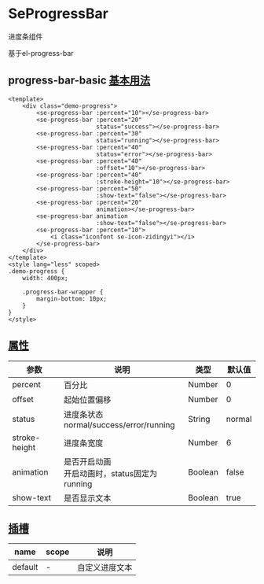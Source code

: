# SeProgressBar

进度条组件

基于el-progress-bar

## progress-bar-basic [基本用法](#基本用法)

```vue
<template>
    <div class="demo-progress">
        <se-progress-bar :percent="10"></se-progress-bar>
        <se-progress-bar :percent="20"
                         status="success"></se-progress-bar>
        <se-progress-bar :percent="30"
                         status="running"></se-progress-bar>
        <se-progress-bar :percent="40"
                         status="error"></se-progress-bar>
        <se-progress-bar :percent="40"
                         :offset="10"></se-progress-bar>
        <se-progress-bar :percent="40"
                         :stroke-height="10"></se-progress-bar>
        <se-progress-bar :percent="50"
                         :show-text="false"></se-progress-bar>
        <se-progress-bar :percent="20"
                         animation></se-progress-bar>
        <se-progress-bar animation
                         :show-text="false"></se-progress-bar>
        <se-progress-bar :percent="10">
            <i class="iconfont se-icon-zidingyi"></i>
        </se-progress-bar>
    </div>
</template>
<style lang="less" scoped>
.demo-progress {
    width: 400px;

    .progress-bar-wrapper {
        margin-bottom: 10px;
    }
}
</style>
```

## [属性](#属性)

| 参数 | 说明 | 类型 | 默认值 |
|---|---|---|---|
| percent | 百分比 | Number | 0 |
| offset | 起始位置偏移 | Number | 0 |
| status | 进度条状态<br/>normal/success/error/running | String | normal |
| stroke-height | 进度条宽度 | Number | 6 |
| animation | 是否开启动画<br/>开启动画时，status固定为running | Boolean | false |
| show-text | 是否显示文本 | Boolean | true |

## [插槽](#插槽)

| name | scope | 说明 |
|---|---|---|
| default | - | 自定义进度文本 |
